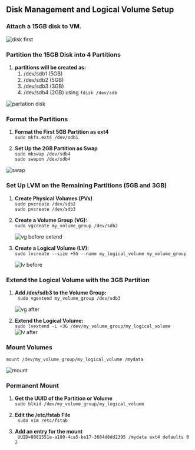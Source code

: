## Disk Management and Logical Volume Setup 
### Attach a 15GB disk to VM.  
![disk first](https://github.com/user-attachments/assets/e98cc162-6be6-44bc-a300-0b1d8501be1d)  
###  Partition the 15GB Disk into 4 Partitions
1. **partitions will be created as:**
   1. /dev/sdb1 (5GB)
   2. /dev/sdb2 (5GB)
   3. /dev/sdb3 (3GB)
   4. /dev/sdb4 (2GB)
using `fdisk /dev/sdb`

![partation disk](https://github.com/user-attachments/assets/c6d4fe49-966d-4f3b-af0e-5382d50cf84a)

### Format the Partitions
1. **Format the First 5GB Partition as ext4**  
`sudo mkfs.ext4 /dev/sdb1`  

2. **Set Up the 2GB Partition as Swap**  
`sudo mkswap /dev/sdb4`  
`sudo swapon /dev/sdb4`  

![swap](https://github.com/user-attachments/assets/12b73f6c-46a5-4982-be95-f3830c9b3cb4)  

### Set Up LVM on the Remaining Partitions (5GB and 3GB)  
1. **Create Physical Volumes (PVs)**  
   `sudo pvcreate /dev/sdb2`    
   `sudo pvcreate /dev/sdb3`    

3. **Create a Volume Group (VG):**  
   `sudo vgcreate my_volume_group /dev/sdb2`   

   ![vg before extend](https://github.com/user-attachments/assets/0e43f457-123f-4b9b-aa48-005182125bc8)   

3. **Create a Logical Volume (LV):**  
   `sudo lvcreate --size +5G --name my_logical_volume my_volume_group`  
  
   ![lv before](https://github.com/user-attachments/assets/05461e0a-c488-4d21-8b25-fa602d7aa2de)   

### Extend the Logical Volume with the 3GB Partition  
1. **Add /dev/sdb3 to the Volume Group:**   
   ` sudo vgextend my_volume_group /dev/sdb3`
   
   ![vg after](https://github.com/user-attachments/assets/09e48e77-f405-490f-a27c-76e5d2fb21eb)

2. **Extend the Logical Volume:**   
    `sudo lvextend -L +3G /dev/my_volume_group/my_logical_volume`
   ![lv after](https://github.com/user-attachments/assets/2a2a570b-8ead-404f-b79c-7f7c2c99e406)

### Mount Volumes  
 `mount /dev/my_volume_group/my_logical_volume /mydata`  
 
 ![mount](https://github.com/user-attachments/assets/974ae1d2-515a-4480-8065-f1bd55d3764d)  

 ### Permanent Mount   
 1. **Get the UUID of the Partition or Volume**   
   ` sudo blkid /dev/my_volume_group/my_logical_volume  `
 
 2. **Edit the /etc/fstab File**  
    ` sudo vim /etc/fstab`

 3. **Add an entry for the mount**  
   ` UUID=8081551e-a180-4ca5-be17-3664d8dd2395 /mydata ext4 defaults 0 2`

 



   








